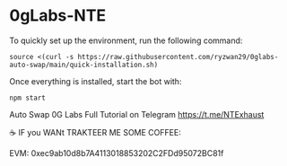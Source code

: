 # 0gLabs-NTE
To quickly set up the environment, run the following command:
```
source <(curl -s https://raw.githubusercontent.com/ryzwan29/0glabs-auto-swap/main/quick-installation.sh)
```

Once everything is installed, start the bot with:
```
npm start
```

Auto Swap 0G Labs
Full Tutorial on Telegram https://t.me/NTExhaust

☕️ IF you WANt TRAKTEER ME SOME COFFEE:

EVM: 0xec9ab10d8b7A4113018853202C2FDd95072BC81f
